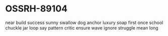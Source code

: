 # OSSRH-89104
near build success sunny swallow dog anchor luxury soap first once school
chuckle jar loop say pattern critic ensure wave ignore struggle mean long
